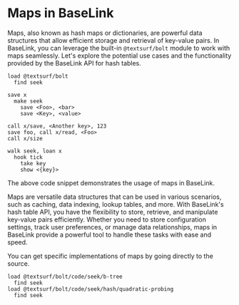 # Maps in BaseLink

Maps, also known as hash maps or dictionaries, are powerful data
structures that allow efficient storage and retrieval of key-value
pairs. In BaseLink, you can leverage the built-in `@textsurf/bolt`
module to work with maps seamlessly. Let's explore the potential use
cases and the functionality provided by the BaseLink API for hash
tables.

```link
load @textsurf/bolt
  find seek

save x
  make seek
    save <Foo>, <bar>
    save <Key>, <value>

call x/save, <Another key>, 123
save foo, call x/read, <Foo>
call x/size

walk seek, loan x
  hook tick
    take key
    show <{key}>
```

The above code snippet demonstrates the usage of maps in BaseLink.

Maps are versatile data structures that can be used in various
scenarios, such as caching, data indexing, lookup tables, and more. With
BaseLink's hash table API, you have the flexibility to store, retrieve,
and manipulate key-value pairs efficiently. Whether you need to store
configuration settings, track user preferences, or manage data
relationships, maps in BaseLink provide a powerful tool to handle these
tasks with ease and speed.

You can get specific implementations of maps by going directly to the
source.

```
load @textsurf/bolt/code/seek/b-tree
  find seek
load @textsurf/bolt/code/seek/hash/quadratic-probing
  find seek
```
